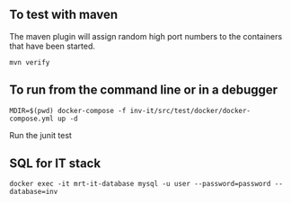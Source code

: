 ## To test with maven

The maven plugin will assign random high port numbers to the containers that have been started.
```
mvn verify
```

## To run from the command line or in a debugger

```
MDIR=$(pwd) docker-compose -f inv-it/src/test/docker/docker-compose.yml up -d
```

Run the junit test

## SQL for IT stack

```
docker exec -it mrt-it-database mysql -u user --password=password --database=inv
```